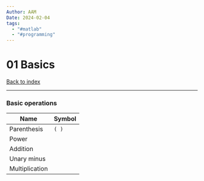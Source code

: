 ```yaml
---
Author: AAM
Date: 2024-02-04
tags:
  - "#matlab"
  - "#programming"
---
```


# 01 Basics

[Back to index](../index.md)

---

### Basic operations

| Name | Symbol |
| ---- | ---- |
| Parenthesis | `( )` |
| Power |  |
| Addition |  |
| Unary minus |  |
| Multiplication |  |
